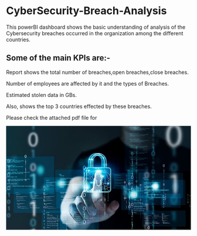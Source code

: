
# CyberSecurity-Breach-Analysis

This powerBI dashboard shows the basic understanding of analysis of the Cybersecurity breaches occurred in the organization among the different countries.

## Some of the main KPIs are:-

Report shows the total number of breaches,open breaches,close breaches.

Number of employees are affected by it and the types of Breaches.

Estimated stolen data in GBs.

Also, shows the top 3 countries effected by these breaches.

Please check the attached pdf file for 





![Logo](https://github.com/hvardhank7/CyberSecurity-Breach-Analysis/blob/main/pic1.jpg)

